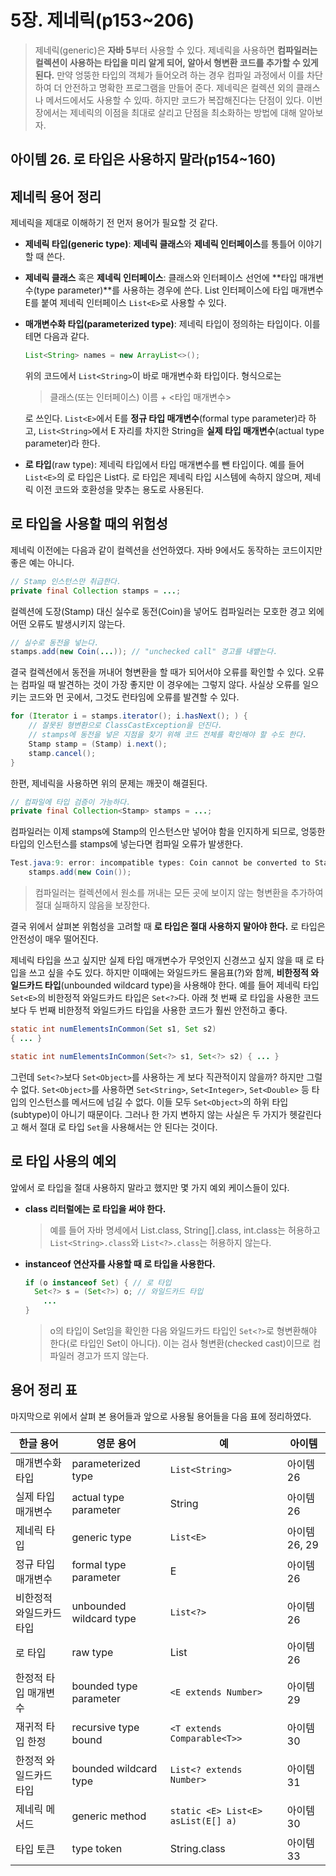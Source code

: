 # 5장. 제네릭(p153~206)

> 제네릭(generic)은 **자바 5**부터 사용할 수 있다. 제네릭을 사용하면 **컴파일러는 컬렉션이 사용하는 타입을 미리 알게 되어, 알아서 형변환 코드를 추가할 수 있게 된다.** 만약 엉뚱한 타입의 객체가 들어오려 하는 경우 컴파일 과정에서 이를 차단하여 더 안전하고 명확한 프로그램을 만들어 준다. 제네릭은 컬렉션 외의 클래스나 메서드에서도 사용할 수 있따. 하지만 코드가 복잡해진다는 단점이 있다. 이번 장에서는 제네릭의 이점을 최대로 살리고 단점을 최소화하는 방법에 대해 알아보자.

## 아이템 26. 로 타입은 사용하지 말라(p154~160)

## 제네릭 용어 정리

제네릭을 제대로 이해하기 전 먼저 용어가 필요할 것 같다.

- **제네릭 타입(generic type)**: **제네릭 클래스**와 **제네릭 인터페이스**를 통틀어 이야기할 때 쓴다.

- **제네릭 클래스** 혹은 **제네릭 인터페이스**: 클래스와 인터페이스 선언에 **타입 매개변수(type parameter)**를 사용하는 경우에 쓴다. List 인터페이스에 타입 매개변수 E를 붙여 제네릭 인터페이스 `List<E>`로 사용할 수 있다. 

- **매개변수화 타입(parameterized type)**: 제네릭 타입이 정의하는 타입이다. 이를테면 다음과 같다.

  ```java
  List<String> names = new ArrayList<>();  
  ```

  위의 코드에서 `List<String>`이 바로 매개변수화 타입이다. 형식으로는

  > 클래스(또는 인터페이스) 이름 + <타입 매개변수>

  로 쓰인다. `List<E>`에서 E를 **정규 타입 매개변수**(formal type parameter)라 하고, `List<String>`에서 E 자리를 차지한 String을 **실제 타입 매개변수**(actual type parameter)라 한다.

- **로 타입**(raw type): 제네릭 타입에서 타입 매개변수를 뺀 타입이다. 예를 들어 `List<E>`의 로 타입은 List다. 로 타입은 제네릭 타입 시스템에 속하지 않으며, 제네릭 이전 코드와 호환성을 맞추는 용도로 사용된다.

## 로 타입을 사용할 때의 위험성

제네릭 이전에는 다음과 같이 컬렉션을 선언하였다. 자바 9에서도 동작하는 코드이지만 좋은 예는 아니다.

```java
// Stamp 인스턴스만 취급한다.
private final Collection stamps = ...;
```

컬렉션에 도장(Stamp) 대신 실수로 동전(Coin)을 넣어도 컴파일러는 모호한 경고 외에 어떤 오류도 발생시키지 않는다.

```java
// 실수로 동전을 넣는다.
stamps.add(new Coin(...)); // "unchecked call" 경고를 내뱉는다.
```

결국 컬렉션에서 동전을 꺼내어 형변환을 할 때가 되어서야 오류를 확인할 수 있다. 오류는 컴파일 때 발견하는 것이 가장 좋지만 이 경우에는 그렇지 않다. 사실상 오류를 일으키는 코드와 먼 곳에서, 그것도 런타임에 오류를 발견할 수 있다.   

```java
for (Iterator i = stamps.iterator(); i.hasNext(); ) {
    // 잘못된 형변환으로 ClassCastException을 던진다.
    // stamps에 동전을 넣은 지점을 찾기 위해 코드 전체를 확인해야 할 수도 한다. 
    Stamp stamp = (Stamp) i.next(); 
    stamp.cancel();
}
```

한편, 제네릭을 사용하면 위의 문제는 깨끗이 해결된다.

```java
// 컴파일에 타입 검증이 가능하다.
private final Collection<Stamp> stamps = ...;
```

컴파일러는 이제 stamps에 Stamp의 인스턴스만 넣어야 함을 인지하게 되므로, 엉뚱한 타입의 인스턴스를 stamps에 넣는다면 컴파일 오류가 발생한다.

```java
Test.java:9: error: incompatible types: Coin cannot be converted to Stamp
    stamps.add(new Coin());
```

> 컴파일러는 컬렉션에서 원소를 꺼내는 모든 곳에 보이지 않는 형변환을 추가하여 절대 실패하지 않음을 보장한다.

결국 위에서 살펴본 위험성을 고려할 때 **로 타입은 절대 사용하지 말아야 한다.** 로 타입은 안전성이 매우 떨어진다.

제네릭 타입을 쓰고 싶지만 실제 타입 매개변수가 무엇인지 신경쓰고 싶지 않을 때 로 타입을 쓰고 싶을 수도 있다. 하지만 이때에는 와일드카드 물음표(?)와 함께, **비한정적 와일드카드 타입**(unbounded wildcard type)을 사용해야 한다. 예를 들어 제네릭 타입 `Set<E>`의 비한정적 와일드카드 타입은 `Set<?>`다. 아래 첫 번째 로 타입을 사용한 코드보다 두 번째 비한정적 와일드카드 타입을 사용한 코드가 훨씬 안전하고 좋다.

```java
static int numElementsInCommon(Set s1, Set s2) 
{ ... }
```

  ```java
static int numElementsInCommon(Set<?> s1, Set<?> s2) { ... }
  ```

그런데 `Set<?>`보다 `Set<Object>`를 사용하는 게 보다 직관적이지 않을까? 하지만 그럴 수 없다. `Set<Object>`를 사용하면 `Set<String>`, `Set<Integer>`, `Set<Double>` 등 타입의 인스턴스를 메서드에 넘길 수 없다. 이들 모두 `Set<Object>`의 하위 타입(subtype)이 아니기 때문이다. 그러나 한 가지 변하지 않는 사실은 두 가지가 헷갈린다고 해서 절대 로 타입 `Set`을 사용해서는 안 된다는 것이다.

 ## 로 타입 사용의 예외

앞에서 로 타입을 절대 사용하지 말라고 했지만 몇 가지 예외 케이스들이 있다. 

- **class 리터럴에는 로 타입을 써야 한다.** 

  > 예를 들어 자바 명세에서 List.class, String[].class, int.class는 허용하고 `List<String>.class`와 `List<?>.class`는 허용하지 않는다.

- **instanceof 연산자를 사용할 때 로 타입을 사용한다.** 

  ```java
  if (o instanceof Set) { // 로 타입
  	Set<?> s = (Set<?>) o; // 와일드카드 타입
      ...
  }
  ```

  > o의 타입이 Set임을 확인한 다음 와일드카드 타입인 `Set<?>`로 형변환해야 한다(로 타입인 Set이 아니다). 이는 검사 형변환(checked cast)이므로 컴파일러 경고가 뜨지 않는다.

## 용어 정리 표

마지막으로 위에서 살펴 본 용어들과 앞으로 사용될 용어들을 다음 표에 정리하였다.

| 한글 용어                | 영문 용어               | 예                                 | 아이템        |
| ------------------------ | ----------------------- | ---------------------------------- | ------------- |
| 매개변수화 타입          | parameterized type      | `List<String>`                     | 아이템 26     |
| 실제 타입 매개변수       | actual type parameter   | String                             | 아이템 26     |
| 제네릭 타입              | generic type            | `List<E>`                          | 아이템 26, 29 |
| 정규 타입 매개변수       | formal type parameter   | E                                  | 아이템 26     |
| 비한정적 와일드카드 타입 | unbounded wildcard type | `List<?>`                          | 아이템 26     |
| 로 타입                  | raw type                | List                               | 아이템 26     |
| 한정적 타입 매개변수     | bounded type parameter  | `<E extends Number>`               | 아이템 29     |
| 재귀적 타입 한정         | recursive type bound    | `<T extends Comparable<T>>`        | 아이템 30     |
| 한정적 와일드카드 타입   | bounded wildcard type   | `List<? extends Number>`           | 아이템 31     |
| 제네릭 메서드            | generic method          | `static <E> List<E> asList(E[] a)` | 아이템 30     |
| 타입 토큰                | type token              | String.class                       | 아이템 33     |


